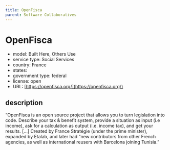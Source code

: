 ```yaml
---
title: OpenFisca
parent: Software Collaboratives
---
```


# OpenFisca

- model: Built Here, Others Use
- service type: Social Services
- country: France
- states: 
- government type: federal
- license: open
- URL: [https://openfisca.org/](https://openfisca.org/)

## description

“OpenFisca is an open source project that allows you to turn legislation into code. Describe your tax & benefit system, provide a situation as input (i.e income), ask for a calculation as output (i.e. income tax), and get your results. [...] Created by France Stratégie (under the prime minister), expanded by Etalab, and later had “new contributors from other French agencies, as well as international reusers with Barcelona joining Tunisia.”
